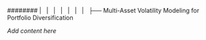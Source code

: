 ######## |   |   |   |   |   |   |   ├── Multi-Asset Volatility Modeling for Portfolio Diversification

*Add content here*